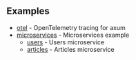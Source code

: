 ## Examples

- [otel](./otel/README.md) - OpenTelemetry tracing for axum
- [microservices](./microservices/README.md) - Microservices example
  - [users](./microservices/users/Cargo.toml) - Users microservice
  - [articles](./microservices/articles/Cargo.toml) - Articles microservice
